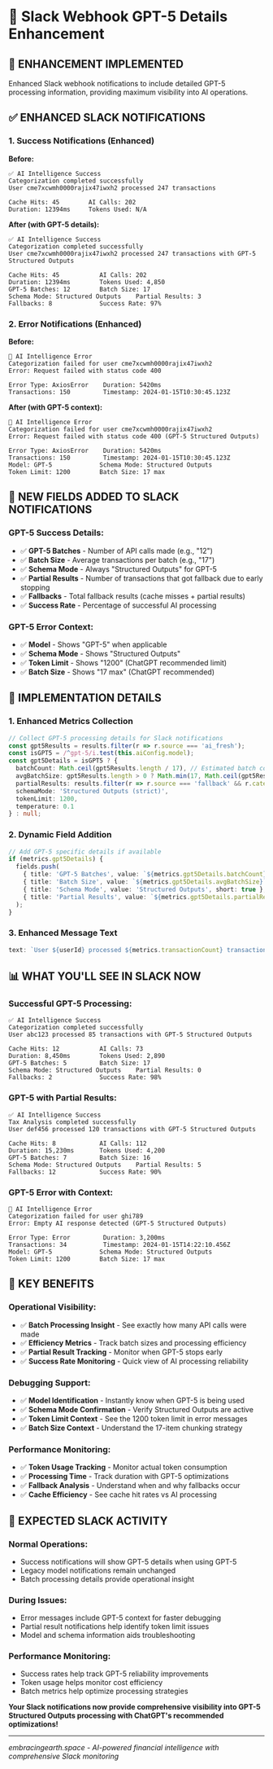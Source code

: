 # 🔔 Slack Webhook GPT-5 Details Enhancement

## 🚨 **ENHANCEMENT IMPLEMENTED**

Enhanced Slack webhook notifications to include detailed GPT-5 processing information, providing maximum visibility into AI operations.

## ✅ **ENHANCED SLACK NOTIFICATIONS**

### **1. Success Notifications (Enhanced)**

**Before:**
```
✅ AI Intelligence Success
Categorization completed successfully
User cme7xcwmh0000rajix47iwxh2 processed 247 transactions

Cache Hits: 45        AI Calls: 202
Duration: 12394ms     Tokens Used: N/A
```

**After (with GPT-5 details):**
```
✅ AI Intelligence Success
Categorization completed successfully
User cme7xcwmh0000rajix47iwxh2 processed 247 transactions with GPT-5 Structured Outputs

Cache Hits: 45           AI Calls: 202
Duration: 12394ms        Tokens Used: 4,850
GPT-5 Batches: 12        Batch Size: 17
Schema Mode: Structured Outputs    Partial Results: 3
Fallbacks: 8             Success Rate: 97%
```

### **2. Error Notifications (Enhanced)**

**Before:**
```
🚨 AI Intelligence Error
Categorization failed for user cme7xcwmh0000rajix47iwxh2
Error: Request failed with status code 400

Error Type: AxiosError    Duration: 5420ms
Transactions: 150         Timestamp: 2024-01-15T10:30:45.123Z
```

**After (with GPT-5 context):**
```
🚨 AI Intelligence Error
Categorization failed for user cme7xcwmh0000rajix47iwxh2
Error: Request failed with status code 400 (GPT-5 Structured Outputs)

Error Type: AxiosError    Duration: 5420ms
Transactions: 150         Timestamp: 2024-01-15T10:30:45.123Z
Model: GPT-5             Schema Mode: Structured Outputs
Token Limit: 1200        Batch Size: 17 max
```

## 🎯 **NEW FIELDS ADDED TO SLACK NOTIFICATIONS**

### **GPT-5 Success Details:**
- ✅ **GPT-5 Batches** - Number of API calls made (e.g., "12")
- ✅ **Batch Size** - Average transactions per batch (e.g., "17")  
- ✅ **Schema Mode** - Always "Structured Outputs" for GPT-5
- ✅ **Partial Results** - Number of transactions that got fallback due to early stopping
- ✅ **Fallbacks** - Total fallback results (cache misses + partial results)
- ✅ **Success Rate** - Percentage of successful AI processing

### **GPT-5 Error Context:**
- ✅ **Model** - Shows "GPT-5" when applicable
- ✅ **Schema Mode** - Shows "Structured Outputs" 
- ✅ **Token Limit** - Shows "1200" (ChatGPT recommended limit)
- ✅ **Batch Size** - Shows "17 max" (ChatGPT recommended)

## 🔧 **IMPLEMENTATION DETAILS**

### **1. Enhanced Metrics Collection**
```typescript
// Collect GPT-5 processing details for Slack notifications
const gpt5Results = results.filter(r => r.source === 'ai_fresh');
const isGPT5 = /^gpt-5/i.test(this.aiConfig.model);
const gpt5Details = isGPT5 ? {
  batchCount: Math.ceil(gpt5Results.length / 17), // Estimated batch count
  avgBatchSize: gpt5Results.length > 0 ? Math.min(17, Math.ceil(gpt5Results.length / Math.ceil(gpt5Results.length / 17))) : 0,
  partialResults: results.filter(r => r.source === 'fallback' && r.category === 'Other').length,
  schemaMode: 'Structured Outputs (strict)',
  tokenLimit: 1200,
  temperature: 0.1
} : null;
```

### **2. Dynamic Field Addition**
```typescript
// Add GPT-5 specific details if available
if (metrics.gpt5Details) {
  fields.push(
    { title: 'GPT-5 Batches', value: `${metrics.gpt5Details.batchCount}`, short: true },
    { title: 'Batch Size', value: `${metrics.gpt5Details.avgBatchSize}`, short: true },
    { title: 'Schema Mode', value: 'Structured Outputs', short: true },
    { title: 'Partial Results', value: `${metrics.gpt5Details.partialResults || 0}`, short: true }
  );
}
```

### **3. Enhanced Message Text**
```typescript
text: `User ${userId} processed ${metrics.transactionCount} transactions${metrics.gpt5Details ? ' with GPT-5 Structured Outputs' : ''}`
```

## 📊 **WHAT YOU'LL SEE IN SLACK NOW**

### **Successful GPT-5 Processing:**
```
✅ AI Intelligence Success
Categorization completed successfully  
User abc123 processed 85 transactions with GPT-5 Structured Outputs

Cache Hits: 12           AI Calls: 73
Duration: 8,450ms        Tokens Used: 2,890
GPT-5 Batches: 5         Batch Size: 17
Schema Mode: Structured Outputs    Partial Results: 0
Fallbacks: 2             Success Rate: 98%
```

### **GPT-5 with Partial Results:**
```
✅ AI Intelligence Success
Tax Analysis completed successfully
User def456 processed 120 transactions with GPT-5 Structured Outputs

Cache Hits: 8            AI Calls: 112  
Duration: 15,230ms       Tokens Used: 4,200
GPT-5 Batches: 7         Batch Size: 16
Schema Mode: Structured Outputs    Partial Results: 5
Fallbacks: 12            Success Rate: 90%
```

### **GPT-5 Error with Context:**
```
🚨 AI Intelligence Error
Categorization failed for user ghi789
Error: Empty AI response detected (GPT-5 Structured Outputs)

Error Type: Error         Duration: 3,200ms
Transactions: 34          Timestamp: 2024-01-15T14:22:10.456Z
Model: GPT-5             Schema Mode: Structured Outputs  
Token Limit: 1200        Batch Size: 17 max
```

## 🎯 **KEY BENEFITS**

### **Operational Visibility:**
- ✅ **Batch Processing Insight** - See exactly how many API calls were made
- ✅ **Efficiency Metrics** - Track batch sizes and processing efficiency
- ✅ **Partial Result Tracking** - Monitor when GPT-5 stops early
- ✅ **Success Rate Monitoring** - Quick view of AI processing reliability

### **Debugging Support:**
- ✅ **Model Identification** - Instantly know when GPT-5 is being used
- ✅ **Schema Mode Confirmation** - Verify Structured Outputs are active
- ✅ **Token Limit Context** - See the 1200 token limit in error messages
- ✅ **Batch Size Context** - Understand the 17-item chunking strategy

### **Performance Monitoring:**
- ✅ **Token Usage Tracking** - Monitor actual token consumption
- ✅ **Processing Time** - Track duration with GPT-5 optimizations
- ✅ **Fallback Analysis** - Understand when and why fallbacks occur
- ✅ **Cache Efficiency** - See cache hit rates vs AI processing

## 🚀 **EXPECTED SLACK ACTIVITY**

### **Normal Operations:**
- Success notifications will show GPT-5 details when using GPT-5
- Legacy model notifications remain unchanged
- Batch processing details provide operational insight

### **During Issues:**
- Error messages include GPT-5 context for faster debugging
- Partial result notifications help identify token limit issues
- Model and schema information aids troubleshooting

### **Performance Monitoring:**
- Success rates help track GPT-5 reliability improvements
- Token usage helps monitor cost efficiency
- Batch metrics help optimize processing strategies

**Your Slack notifications now provide comprehensive visibility into GPT-5 Structured Outputs processing with ChatGPT's recommended optimizations!**

---
*embracingearth.space - AI-powered financial intelligence with comprehensive Slack monitoring*

